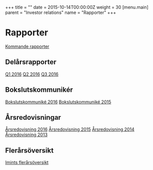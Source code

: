 +++
title = ""
date = 2015-10-14T00:00:00Z
weight = 30
[menu.main]
parent = "Investor relations"
name = "Rapporter"
+++
# Rapporter
[Kommande rapporter](https://www.aktietorget.se/Instrument.aspx?ID_Company=413)

## Delårsrapporter

[Q1 2016](/invest/imint-q1-2016.pdf)
[Q2 2016](/invest/imint-q2-2016.pdf)
[Q3 2016](/invest/imint-q3-2016.pdf)

## Bokslutskommunikér
[Bokslutskommuniké 2016](/invest/bokslutskommunike-20170224.pdf)
[Bokslutskommuniké 2015](/invest/Imint_kommunike_160229.pdf)

## Årsredovisningar
[Årsredovisning 2016](/invest/imint-arsredovisning-2016.pdf)
[Årsredovisning 2015](/invest/imint-arsredovisning-2015.pdf)
[Årsredovisning 2014](/invest/imint-arsredovisning-2014.pdf)
[Årsredovisning 2013](/invest/imint-arsredovisning-2013.pdf)

## Flerårsöversikt
[Imints flerårsöversikt](/invest/imint-flerarsoversikt.pdf)
